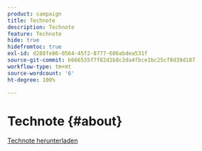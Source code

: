 ```yaml
---
product: campaign
title: Technote
description: Technote
feature: Technote
hide: true
hidefromtoc: true
exl-id: d288fe86-0564-45f2-8777-606abdea531f
source-git-commit: b666535f7f82d1b8c2da4fbce1bc25cf8d39d187
workflow-type: tm+mt
source-wordcount: '6'
ht-degree: 100%

---
```


# Technote {#about}



[Technote herunterladen](guidelines.pdf)
